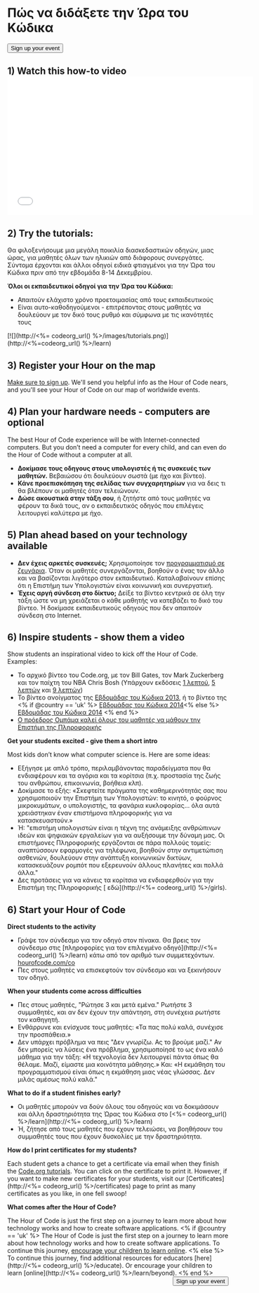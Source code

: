 

<div class="row">
  <h1 class="col-sm-6">
    Πώς να διδάξετε την Ώρα του Κώδικα
  </h1>
  
  <div class="col-sm-6 button-container centered">
    <a href="<%= hoc_uri('/#join') %>"><button class="signup-button">Sign up your event</button></a>
  </div>
</div>

## 1) Watch this how-to video <iframe width="560" height="315" src="//www.youtube.com/embed/tQeSke4hIds" frameborder="0" allowfullscreen></iframe>
## 2) Try the tutorials:

Θα φιλοξενήσουμε μια μεγάλη ποικιλία διασκεδαστικών οδηγών, μιας ώρας, για μαθητές όλων των ηλικιών από διάφορους συνεργάτες. Σύντομα έρχονται και άλλοι οδηγοί ειδικά φτιαγμένοι για την Ώρα του Κώδικα πριν από την εβδομάδα 8-14 Δεκεμβρίου.

**Όλοι οι εκπαιδευτικοί οδηγοί για την Ώρα του Κώδικα:**

  * Απαιτούν ελάχιστο χρόνο προετοιμασίας από τους εκπαιδευτικούς
  * Είναι αυτο-καθοδηγούμενοι - επιτρέποντας στους μαθητές να δουλεύουν με τον δικό τους ρυθμό και σύμφωνα με τις ικανότητές τους

[![](http://<%= codeorg_url() %>/images/tutorials.png)](http://<%=codeorg_url() %>/learn)

## 3) Register your Hour on the map

[Make sure to sign up](<%= hoc_uri('/') %>). We'll send you helpful info as the Hour of Code nears, and you'll see your Hour of Code on our map of worldwide events.

## 4) Plan your hardware needs - computers are optional

The best Hour of Code experience will be with Internet-connected computers. But you don’t need a computer for every child, and can even do the Hour of Code without a computer at all.

  * **Δοκίμασε τους οδηγους στους υπολογιστές ή τις συσκευές των μαθητών.** Βεβαιώσου ότι δουλεύουν σωστά (με ήχο και βίντεο).
  * **Κάνε προεπισκόπηση της σελίδας των συγχαρητηρίων** για να δεις τι θα βλέπουν οι μαθητές όταν τελειώνουν. 
  * **Δώσε ακουστικά στην τάξη σου**, ή ζητήστε από τους μαθητές να φέρουν τα δικά τους, αν ο εκπαιδευτικός οδηγός που επιλέγεις λειτουργεί καλύτερα με ήχο.

## 5) Plan ahead based on your technology available

  * **Δεν έχεις αρκετές συσκευές;** Χρησιμοποίησε τον [προγραμματισμό σε ζευγάρια](http://www.ncwit.org/resources/pair-programming-box-power-collaborative-learning). Όταν οι μαθητές συνεργάζονται, βοηθούν ο ένας τον άλλο και να βασίζονται λιγότερο στον εκπαιδευτικό. Καταλαβαίνουν επίσης ότι η Επιστήμη των Υπολογιστών είναι κοινωνική και συνεργατική.
  * **Έχεις αργή σύνδεση στο δίκτυο;** Δείξε τα βίντεο κεντρικά σε όλη την τάξη ώστε να μη χρειάζεται ο κάθε μαθητής να κατεβάζει το δικό του βίντεο. Ή δοκίμασε εκπαιδευτικούς οδηγούς που δεν απαιτούν σύνδεση στο Internet.

## 6) Inspire students - show them a video

Show students an inspirational video to kick off the Hour of Code. Examples:

  * Το αρχικό βίντεο του Code.org, με τον Bill Gates, τον Mark Zuckerberg και τον παίχτη του ΝΒΑ Chris Bosh (Υπάρχουν εκδόσεις [1 λεπτού](https://www.youtube.com/watch?v=qYZF6oIZtfc), [5 λεπτών](https://www.youtube.com/watch?v=nKIu9yen5nc) και [9 λεπτών](https://www.youtube.com/watch?v=dU1xS07N-FA))
  * Το βίντεο ανοίγματος της [Εβδομάδας του Κώδικα 2013](https://www.youtube.com/watch?v=FC5FbmsH4fw), ή το βίντεο της <% if @country == 'uk' %> [Εβδομάδας του Κώδικα 2014](https://www.youtube.com/watch?v=96B5-JGA9EQ)<% else %> [Εβδομάδας του Κώδικα 2014](https://www.youtube.com/watch?v=rH7AjDMz_dc&index=2&list=PLzdnOPI1iJNe1WmdkMG-Ca8cLQpdEAL7Q) <% end %>
  * [Ο πρόεδρος Ομπάμα καλεί όλους του μαθητές να μάθουν την Επιστήμη της Πληροφορικής](https://www.youtube.com/watch?v=6XvmhE1J9PY)

**Get your students excited - give them a short intro**

Most kids don’t know what computer science is. Here are some ideas:

  * Εξήγησε με απλό τρόπο, περιλαμβάνοντας παραδείγματα που θα ενδιαφέρουν και τα αγόρια και τα κορίτσια (π.χ. προστασία της ζωής του ανθρώπου, επικοινωνία, βοήθεια κλπ).
  * Δοκίμασε το εξής: «Σκεφτείτε πράγματα της καθημερινότητάς σας που χρησιμοποιούν την Επιστήμη των Υπολογιστών: το κινητό, ο φούρνος μικροκυμάτων, ο υπολογιστής, τα φανάρια κυκλοφορίας... όλα αυτά χρειάστηκαν έναν επιστήμονα πληροφορικής για να κατασκευαστούν.»
  * Ή: "επιστήμη υπολογιστών είναι η τέχνη της ανάμειξης ανθρώπινων ιδεών και ψηφιακών εργαλείων για να αυξήσουμε την δύναμη μας. Οι επιστήμονες Πληροφορικής εργάζονται σε πάρα πολλούς τομείς: αναπτύσσουν εφαρμογές για τηλέφωνα, βοηθούν στην αντιμετώπιση ασθενιών, δουλεύουν στην ανάπτυξη κοινωνικών δικτύων, κατασκευάζουν ρομπότ που εξερευνούν άλλους πλανήτες και πολλά άλλα."
  * Δες προτάσεις για να κάνεις τα κορίτσια να ενδιαφερθούν για την Επιστήμη της Πληροφορικής [ εδώ](http://<%= codeorg_url() %>/girls). 

## 6) Start your Hour of Code

**Direct students to the activity**

  * Γράψε τον σύνδεσμο για τον οδηγό στον πίνακα. Θα βρεις τον σύνδεσμο στις [πληροφορίες για τον επιλεγμένο οδηγό](http://<%= codeorg_url() %>/learn) κάτω από τον αριθμό των συμμετεχόντων. [hourofcode.com/co](http://hourofcode.com/co)
  * Πες στους μαθητές να επισκεφτούν τον σύνδεσμο και να ξεκινήσουν τον οδηγό.

**When your students come across difficulties**

  * Πες στους μαθητές, "Ρώτησε 3 και μετά εμένα." Ρωτήστε 3 συμμαθητές, και αν δεν έχουν την απάντηση, στη συνέχεια ρωτήστε τον καθηγητή.
  * Ενθάρρυνε και ενίσχυσε τους μαθητές: «Τα πας πολύ καλά, συνέχισε την προσπάθεια.»
  * Δεν υπάρχει πρόβλημα να πεις "Δεν γνωρίζω. Ας το βρούμε μαζί." Αν δεν μπορείς να λύσεις ένα πρόβλημα, χρησιμοποίησέ το ως ένα καλό μάθημα για την τάξη: «Η τεχνολογία δεν λειτουργεί πάντα όπως θα θέλαμε. Μαζί, είμαστε μια κοινότητα μάθησης.» Και: «Η εκμάθηση του προγραμματισμού είναι όπως η εκμάθηση μιας νέας γλώσσας. Δεν μιλάς αμέσως πολύ καλά."

**What to do if a student finishes early?**

  * Οι μαθητές μπορούν να δούν όλους του οδηγούς και να δοκιμάσουν και άλλη δραστηριότητα της Ώρας του Κώδικα στο [<%= codeorg_url() %>/learn](http://<%= codeorg_url() %>/learn)
  * Ή, ζήτησε από τους μαθητές που έχουν τελειώσει, να βοηθήσουν του συμμαθητές τους που έχουν δυσκολίες με την δραστηριότητα.

**How do I print certificates for my students?**

Each student gets a chance to get a certificate via email when they finish the [Code.org tutorials](http://studio.code.org). You can click on the certificate to print it. However, if you want to make new certificates for your students, visit our [Certificates](http://<%= codeorg_url() %>/certificates) page to print as many certificates as you like, in one fell swoop!

**What comes after the Hour of Code?**

The Hour of Code is just the first step on a journey to learn more about how technology works and how to create software applications. <% if @country == 'uk' %> The Hour of Code is just the first step on a journey to learn more about how technology works and how to create software applications. To continue this journey, [encourage your children to learn online](http://uk.code.org/learn/beyond). <% else %> To continue this journey, find additional resources for educators [here](http://<%= codeorg_url() %>/educate). Or encourage your children to learn [online](http://<%= codeorg_url() %>/learn/beyond). <% end %> <a style="display: block" href="<%= hoc_uri('/#join') %>"><button style="float: right;">Sign up your event</button></a>